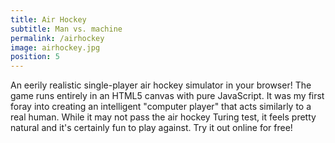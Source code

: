 ```yaml
---
title: Air Hockey
subtitle: Man vs. machine
permalink: /airhockey
image: airhockey.jpg
position: 5
---
```


An eerily realistic single-player air hockey simulator in your browser! The game runs entirely in an HTML5 canvas with pure JavaScript. It was my first foray into creating an intelligent "computer player" that acts similarly to a real human. While it may not pass the air hockey Turing test, it feels pretty natural and it's certainly fun to play against. Try it out online for free!